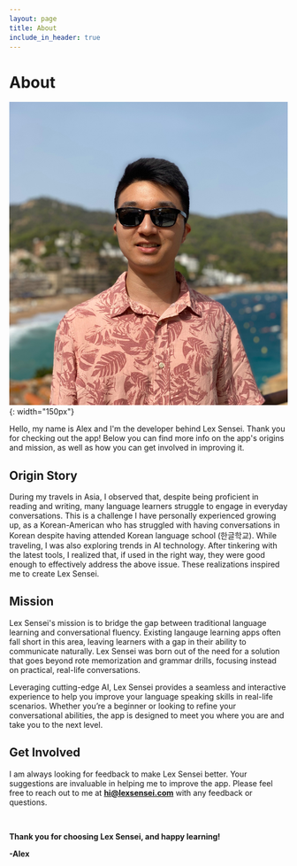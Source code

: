 ```yaml
---
layout: page
title: About
include_in_header: true
---
```


# About

![Image Alt Text](../assets/me.jpg){: width="150px"}

Hello, my name is Alex and I'm the developer behind Lex Sensei. Thank you for checking out the app! Below you can find more info on the app's origins and mission, as well as how you can get involved in improving it.

## Origin Story

During my travels in Asia, I observed that, despite being proficient in reading and writing, many language learners struggle to engage in everyday conversations. This is a challenge I have personally experienced growing up, as a Korean-American who has struggled with having conversations in Korean despite having attended Korean language school (한글학교). While traveling, I was also exploring trends in AI technology. After tinkering with the latest tools, I realized that, if used in the right way, they were good enough to effectively address the above issue. These realizations inspired me to create Lex Sensei.

## Mission

Lex Sensei's mission is to bridge the gap between traditional language learning and conversational fluency. Existing langauge learning apps often fall short in this area, leaving learners with a gap in their ability to communicate naturally. Lex Sensei was born out of the need for a solution that goes beyond rote memorization and grammar drills, focusing instead on practical, real-life conversations.

Leveraging cutting-edge AI, Lex Sensei provides a seamless and interactive experience to help you improve your language speaking skills in real-life scenarios. Whether you’re a beginner or looking to refine your conversational abilities, the app is designed to meet you where you are and take you to the next level.

## Get Involved

I am always looking for feedback to make Lex Sensei better. Your suggestions are invaluable in helping me to improve the app. Please feel free to reach out to me at **hi@lexsensei.com** with any feedback or questions.

<br>

**Thank you for choosing Lex Sensei, and happy learning!**

**-Alex**

<br>
